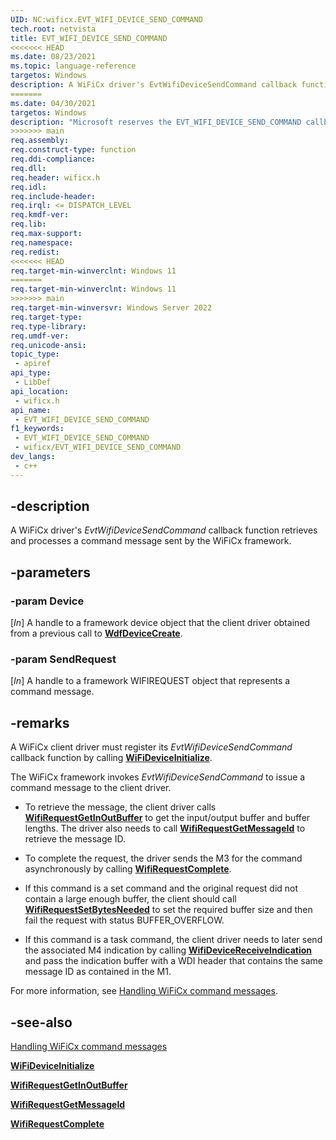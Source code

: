 ```yaml
---
UID: NC:wificx.EVT_WIFI_DEVICE_SEND_COMMAND
tech.root: netvista
title: EVT_WIFI_DEVICE_SEND_COMMAND
<<<<<<< HEAD
ms.date: 08/23/2021
ms.topic: language-reference
targetos: Windows
description: A WiFiCx driver's EvtWifiDeviceSendCommand callback function retrieves and processes the command message sent by the WiFiCx framework. 
=======
ms.date: 04/30/2021
targetos: Windows
description: "Microsoft reserves the EVT_WIFI_DEVICE_SEND_COMMAND callback function for internal use only. Don't use this callback function in your code."
>>>>>>> main
req.assembly: 
req.construct-type: function
req.ddi-compliance: 
req.dll: 
req.header: wificx.h
req.idl: 
req.include-header: 
req.irql: <= DISPATCH_LEVEL
req.kmdf-ver: 
req.lib: 
req.max-support: 
req.namespace: 
req.redist: 
<<<<<<< HEAD
req.target-min-winverclnt: Windows 11 
=======
req.target-min-winverclnt: Windows 11
>>>>>>> main
req.target-min-winversvr: Windows Server 2022
req.target-type: 
req.type-library: 
req.umdf-ver: 
req.unicode-ansi: 
topic_type:
 - apiref
api_type:
 - LibDef
api_location:
 - wificx.h
api_name:
 - EVT_WIFI_DEVICE_SEND_COMMAND
f1_keywords:
 - EVT_WIFI_DEVICE_SEND_COMMAND
 - wificx/EVT_WIFI_DEVICE_SEND_COMMAND
dev_langs:
 - c++
---
```


## -description

A WiFiCx driver's *EvtWifiDeviceSendCommand* callback function retrieves and processes a command message sent by the WiFiCx framework.  

## -parameters

### -param Device

[_In_] A handle to a framework device object that the client driver obtained from a previous call to [**WdfDeviceCreate**](../wdfdevice/nf-wdfdevice-wdfdevicecreate.md).

### -param SendRequest

[_In_] A handle to a framework WIFIREQUEST object that represents a command message. 

## -remarks

A WiFiCx client driver must register its *EvtWifiDeviceSendCommand* callback function by calling [**WiFiDeviceInitialize**](nf-wificx-wifideviceinitialize.md).

The WiFiCx framework invokes *EvtWifiDeviceSendCommand* to issue a command message to the client driver.

- To retrieve the message, the client driver calls [**WifiRequestGetInOutBuffer**](nf-wificx-wifirequestgetinoutbuffer.md) to get the input/output buffer and buffer lengths. The driver also needs to call [**WifiRequestGetMessageId**](nf-wificx-wifirequestgetmessageid.md) to retrieve the message ID.

- To complete the request, the driver sends the M3 for the command asynchronously by calling [**WifiRequestComplete**](nf-wificx-wifirequestcomplete.md). 

- If this command is a set command and the original request did not contain a large enough buffer, the client should call [**WifiRequestSetBytesNeeded**](/windows-hardware/drivers/ddi/wificx/nf-wificx-wifirequestsetbytesneeded) to set the required buffer size and then fail the request with status BUFFER\_OVERFLOW.

- If this command is a task command, the client driver needs to later send the associated M4 indication by calling [**WifiDeviceReceiveIndication**](nf-wificx-wifidevicereceiveindication.md) and pass the indication buffer with a WDI header that contains the same message ID as contained in the M1.

For more information, see [Handling WiFiCx command messages](/windows-hardware/drivers/netcx/writing-a-wificx-client-driver#handling-wificx-command-messages).

## -see-also

[Handling WiFiCx command messages](/windows-hardware/drivers/netcx/writing-a-wificx-client-driver#handling-wificx-command-messages)

[**WiFiDeviceInitialize**](nf-wificx-wifideviceinitialize.md)

[**WifiRequestGetInOutBuffer**](nf-wificx-wifirequestgetinoutbuffer.md) 

[**WifiRequestGetMessageId**](nf-wificx-wifirequestgetmessageid.md)

[**WifiRequestComplete**](nf-wificx-wifirequestcomplete.md) 
